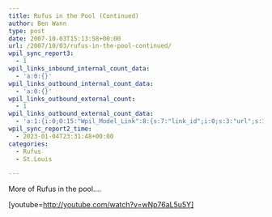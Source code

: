 ```yaml
---
title: Rufus in the Pool (Continued)
author: Ben Wann
type: post
date: 2007-10-03T15:13:58+00:00
url: /2007/10/03/rufus-in-the-pool-continued/
wpil_sync_report3:
  - 1
wpil_links_inbound_internal_count_data:
  - 'a:0:{}'
wpil_links_outbound_internal_count_data:
  - 'a:0:{}'
wpil_links_outbound_external_count:
  - 1
wpil_links_outbound_external_count_data:
  - 'a:1:{i:0;O:15:"Wpil_Model_Link":8:{s:7:"link_id";i:0;s:3:"url";s:181:"https://www.youtube.com/embed/wNp76aL5u5Y?version=3&#038;rel=1&#038;showsearch=0&#038;showinfo=1&#038;iv_load_policy=1&#038;fs=1&#038;hl=en-US&#038;autohide=2&#038;wmode=transparent";s:4:"host";s:11:"youtube.com";s:8:"internal";b:0;s:4:"post";N;s:6:"anchor";s:37:"No anchor text, link is for an iframe";s:15:"added_by_plugin";b:0;s:8:"location";s:7:"content";}}'
wpil_sync_report2_time:
  - 2023-01-04T23:31:48+00:00
categories:
  - Rufus
  - St.Louis

---
```

More of Rufus in the pool&#8230;.

[youtube=http://youtube.com/watch?v=wNp76aL5u5Y]</p> 

<!--4dbaa9701f5d8f7b6a1c3f9d2609e831-->

<!--2bb50a724926ecc792290e044d2ebc12-->